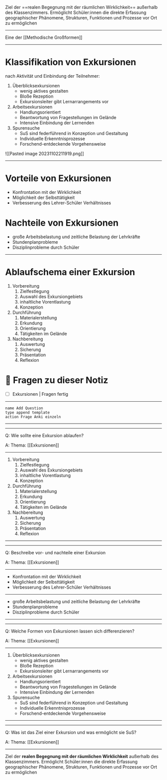 Ziel der ==realen Begegnung mit der räumlichen Wirklichkeit== außerhalb des Klassenzimmers.
Ermöglicht Schüler:innen die direkte Erfassung geographischer Phänomene, Strukturen, Funktionen und Prozesse vor Ort zu ermöglichen

---

Eine der [[Methodische Großformen]]

--- 

# Klassifikation von Exkursionen

nach Aktivität und Einbindung der Teilnehmer:

1. Überblicksexkursionen
	- wenig aktives gestalten
	- Bloße Rezeption
	- Exkursionsleiter gibt Lernarrangements vor
2. Arbeitsexkursionen
	- Handlungsorientiert
	- Beantwortung von Fragestellungen im Gelände
	- Intensive Einbindung der Lernenden
3. Spurensuche
	- SuS sind federführend in Konzeption und Gestaltung
	- Individuelle Erkenntnisprozesse
	- Forschend-entdeckende Vorgehensweise

![[Pasted image 20231102211919.png]]

---
# Vorteile von Exkursionen

- Konfrontation mit der Wirklichkeit
- Möglichkeit der Selbsttätigkeit
- Verbesserung des Lehrer-Schüler Verhältnisses

# Nachteile von Exkursionen

- große Arbeitsbelastung und zeitliche Belastung der Lehrkräfte
- Stundenplanprobleme
- Disziplinprobleme durch Schüler

---

# Ablaufschema einer Exkursion

1. Vorbereitung
	1. Zielfestlegung
	2. Auswahl des Exkursiongebiets
	3. inhaltliche Vorentlastung
	4. Konzeption
2. Durchführung
	1. Materialerstellung
	2. Erkundung
	3. Orientierung
	4. Tätigkeiten im Gelände
3. Nachbereitung
	1. Auswertung
	2. Sicherung
	3. Präsentation
	4. Reflexion


# 🔎 Fragen zu dieser Notiz

- [ ] Exkursionen  | Fragen fertig

---

```button
name Add Question
type append template
action Frage Anki einzeln
```
___
---

Q: Wie sollte eine Exkursion ablaufen?

A:  Thema: [[Exkursionen]] 
________
1. Vorbereitung
	1. Zielfestlegung
	2. Auswahl des Exkursiongebiets
	3. inhaltliche Vorentlastung
	4. Konzeption
2. Durchführung
	1. Materialerstellung
	2. Erkundung
	3. Orientierung
	4. Tätigkeiten im Gelände
3. Nachbereitung
	1. Auswertung
	2. Sicherung
	3. Präsentation
	4. Reflexion
<!--ID: 1711732872762-->




___
---

Q: Beschreibe vor- und nachteile einer Exkursion

A:  Thema: [[Exkursionen]] 
________
- Konfrontation mit der Wirklichkeit
- Möglichkeit der Selbsttätigkeit
- Verbesserung des Lehrer-Schüler Verhältnisses
___
- große Arbeitsbelastung und zeitliche Belastung der Lehrkräfte
- Stundenplanprobleme
- Disziplinprobleme durch Schüler
<!--ID: 1711732872775-->



___
---

Q: Welche Formen von Exkursionen lassen sich differenzieren?

A:  Thema: [[Exkursionen]] 
________
1. Überblicksexkursionen
	- wenig aktives gestalten
	- Bloße Rezeption
	- Exkursionsleiter gibt Lernarrangements vor
2. Arbeitsexkursionen
	- Handlungsorientiert
	- Beantwortung von Fragestellungen im Gelände
	- Intensive Einbindung der Lernenden
3. Spurensuche
	- SuS sind federführend in Konzeption und Gestaltung
	- Individuelle Erkenntnisprozesse
	- Forschend-entdeckende Vorgehensweise
<!--ID: 1711732872780-->



___
---

Q: Was ist das Ziel einer Exkursion und was ermöglicht sie SuS?

A:  Thema: [[Exkursionen]] 
________
Ziel der __realen Begegnung mit der räumlichen Wirklichkeit__ außerhalb des Klassenzimmers.
Ermöglicht Schüler:innen die direkte Erfassung geographischer Phänomene, Strukturen, Funktionen und Prozesse vor Ort zu ermöglichen
<!--ID: 1711732872785-->









